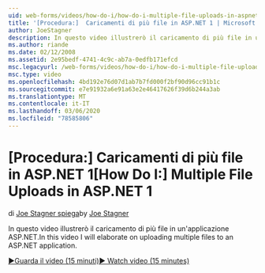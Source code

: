 ```yaml
---
uid: web-forms/videos/how-do-i/how-do-i-multiple-file-uploads-in-aspnet-1
title: '[Procedura:]  Caricamenti di più file in ASP.NET 1 | Microsoft Docs'
author: JoeStagner
description: In questo video illustrerò il caricamento di più file in un'applicazione ASP.NET.
ms.author: riande
ms.date: 02/12/2008
ms.assetid: 2e95bedf-4741-4c9c-ab7a-0edfb171efcd
msc.legacyurl: /web-forms/videos/how-do-i/how-do-i-multiple-file-uploads-in-aspnet-1
msc.type: video
ms.openlocfilehash: 4bd192e76d07d1ab7b7fd000f2bf90d96cc91b1c
ms.sourcegitcommit: e7e91932a6e91a63e2e46417626f39d6b244a3ab
ms.translationtype: MT
ms.contentlocale: it-IT
ms.lasthandoff: 03/06/2020
ms.locfileid: "78585806"
---
```

# <a name="how-do-i--multiple-file-uploads-in-aspnet1"></a><span data-ttu-id="cc749-103">[Procedura:]  Caricamenti di più file in ASP.NET 1</span><span class="sxs-lookup"><span data-stu-id="cc749-103">[How Do I:]  Multiple File Uploads in ASP.NET 1</span></span>

<span data-ttu-id="cc749-104">di [Joe Stagner spiega](https://github.com/JoeStagner)</span><span class="sxs-lookup"><span data-stu-id="cc749-104">by [Joe Stagner](https://github.com/JoeStagner)</span></span>

<span data-ttu-id="cc749-105">In questo video illustrerò il caricamento di più file in un'applicazione ASP.NET.</span><span class="sxs-lookup"><span data-stu-id="cc749-105">In this video I will elaborate on uploading multiple files to an ASP.NET application.</span></span>

[<span data-ttu-id="cc749-106">&#9654;Guarda il video (15 minuti)</span><span class="sxs-lookup"><span data-stu-id="cc749-106">&#9654; Watch video (15 minutes)</span></span>](https://channel9.msdn.com/Blogs/ASP-NET-Site-Videos/how-do-i-multiple-file-uploads-in-aspnet-1)

